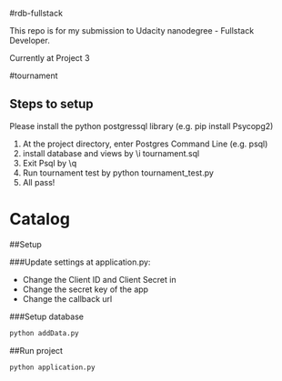 #rdb-fullstack


This repo is for my submission to Udacity nanodegree - Fullstack Developer.

Currently at Project 3


#tournament

## Steps to setup
Please install the python postgressql library (e.g. pip install Psycopg2)

1. At the project directory, enter Postgres Command Line (e.g. psql)
2. install database and views by \i tournament.sql
3. Exit Psql by \q
4. Run tournament test by python tournament_test.py
5. All pass!

# Catalog

##Setup

###Update settings at application.py:
- Change the Client ID and Client Secret in 
- Change the secret key of the app
- Change the callback url

###Setup database

```bash
python addData.py
```

##Run project
```bash
python application.py
```
